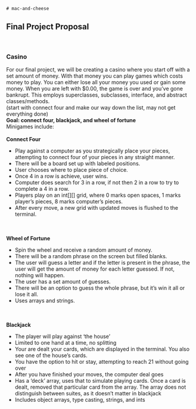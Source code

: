 	# mac-and-cheese

<h2>Final Project Proposal</h2>
<br><h3>Casino</h3>

For our final project, we will be creating a casino where you start off with a set amount of money. With that money you can play games which costs money to play. You can either lose all your money you used or gain some money. When you are left with $0.00, the game is over and you’ve gone bankrupt. This employs superclasses, subclasses, interface, and abstract classes/methods.
<br>(start with connect four and make our way down the list, may not get everything done)
<br><b>Goal: connect four, blackjack, and wheel of fortune</b> 
<br>Minigames include:
<br><br><b>Connect Four</b>
<ul><li>Play against a computer as you strategically place your pieces, attempting to connect four of your pieces in any straight manner.</li>
<li>There will be a board set up with labeled positions. </li>
<li>User chooses where to place piece of choice.</li>
<li>Once 4 in a row is achieve, user wins.</li>
<li>Computer does search for 3 in a row, if not then 2 in a row to try to complete a 4 in a row.</li>
<li>Players play on an int[][] grid, where 0 marks open spaces, 1 marks player’s pieces, 8 marks computer’s pieces. </li>
<li>After every move, a new grid with updated moves is flushed to the terminal. </li></ul><br><br>
<b>Wheel of Fortune</b>
<ul><li>Spin the wheel and receive a random amount of money.</li>
<li>There will be a random phrase on the screen but filled blanks.</li>
<li>The user will guess a letter and if the letter is present in the phrase, the user will get the amount of money for each letter guessed. If not, nothing will happen.</li>
<li>The user has a set amount of guesses.</li>
<li>There will be an option to guess the whole phrase, but it’s win it all or lose it all.</li>
<li>Uses arrays and strings.</li></ul><br><br> 
<b>Blackjack</b>
<ul><li>The player will play against ‘the house’</li>
<li>Limited to one hand at a time, no splitting</li>
<li>Your are dealt your cards, which are displayed in the terminal.  You also see one of the house’s cards.</li>
<li>You have the option to hit or stay, attempting to reach 21 without going over</li>
<li>After you have finished your moves, the computer deal goes</li>
<li>Has a ‘deck’ array, uses that to simulate playing cards. Once a card is dealt, removed that particular card from the array.  The array does not distinguish between suites, as it doesn’t matter in blackjack</li>
<li>Includes object arrays, type casting, strings, and ints</li></ul>
